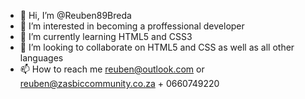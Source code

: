 - 👋 Hi, I’m @Reuben89Breda
- 👀 I’m interested in becoming a proffessional developer
- 🌱 I’m currently learning HTML5 and CSS3
- 💞️ I’m looking to collaborate on HTML5 and CSS as well as all other languages
- 📫 How to reach me reuben@outlook.com or reuben@zasbiccommunity.co.za + 0660749220

<!---
Reuben89Breda/Reuben89Breda is a ✨ special ✨ repository because its `README.md` (this file) appears on your GitHub profile.
You can click the Preview link to take a look at your changes.
--->
